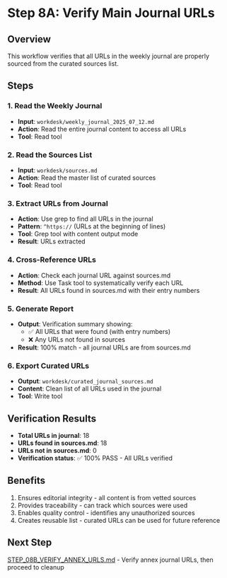 # Step 8A: Verify Main Journal URLs

## Overview

This workflow verifies that all URLs in the weekly journal are properly sourced from the curated sources list.

## Steps

### 1. Read the Weekly Journal

- **Input**: `workdesk/weekly_journal_2025_07_12.md`
- **Action**: Read the entire journal content to access all URLs
- **Tool**: Read tool

### 2. Read the Sources List

- **Input**: `workdesk/sources.md`
- **Action**: Read the master list of curated sources
- **Tool**: Read tool

### 3. Extract URLs from Journal

- **Action**: Use grep to find all URLs in the journal
- **Pattern**: `^https://` (URLs at the beginning of lines)
- **Tool**: Grep tool with content output mode
- **Result**: URLs extracted

### 4. Cross-Reference URLs

- **Action**: Check each journal URL against sources.md
- **Method**: Use Task tool to systematically verify each URL
- **Result**: All URLs found in sources.md with their entry numbers

### 5. Generate Report

- **Output**: Verification summary showing:
  - ✅ All URLs that were found (with entry numbers)
  - ❌ Any URLs not found in sources
- **Result**: 100% match - all journal URLs are from sources.md

### 6. Export Curated URLs

- **Output**: `workdesk/curated_journal_sources.md`
- **Content**: Clean list of all URLs used in the journal
- **Tool**: Write tool

## Verification Results

- **Total URLs in journal**: 18
- **URLs found in sources.md**: 18
- **URLs not in sources.md**: 0
- **Verification status**: ✅ 100% PASS - All URLs verified

## Benefits

1. Ensures editorial integrity - all content is from vetted sources
2. Provides traceability - can track which sources were used
3. Enables quality control - identifies any unauthorized sources
4. Creates reusable list - curated URLs can be used for future reference

## Next Step

[STEP_08B_VERIFY_ANNEX_URLS.md](STEP_08B_VERIFY_ANNEX_URLS.md) - Verify annex journal URLs, then proceed to cleanup
